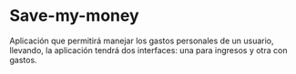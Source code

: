 # Save-my-money
Aplicación que permitirá  manejar los gastos personales de un usuario, llevando, la aplicación tendrá dos interfaces: una para ingresos y otra con gastos.
